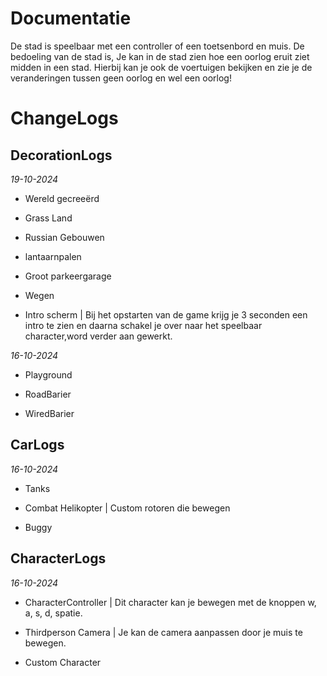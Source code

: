 # Documentatie #
De stad is speelbaar met een controller of een toetsenbord en muis. De bedoeling van de stad is, Je kan in de stad zien hoe een oorlog eruit ziet midden in een stad. Hierbij kan je ook de voertuigen bekijken en zie je de veranderingen tussen geen oorlog en wel een oorlog!

# ChangeLogs

## DecorationLogs

*19-10-2024*

- Wereld gecreeërd

- Grass Land

- Russian Gebouwen 

- lantaarnpalen 

- Groot parkeergarage 

- Wegen

- Intro scherm | Bij het opstarten van de game krijg je 3 seconden een intro te zien en daarna schakel je over naar het speelbaar character,word verder aan gewerkt.

*16-10-2024*

- Playground

- RoadBarier

- WiredBarier

## CarLogs

*16-10-2024*

- Tanks

- Combat Helikopter | Custom rotoren die bewegen

- Buggy

## CharacterLogs

*16-10-2024*

- CharacterController | Dit character kan je bewegen met de knoppen w, a, s, d, spatie.

- Thirdperson Camera | Je kan de camera aanpassen door je muis te bewegen.
  
- Custom Character
